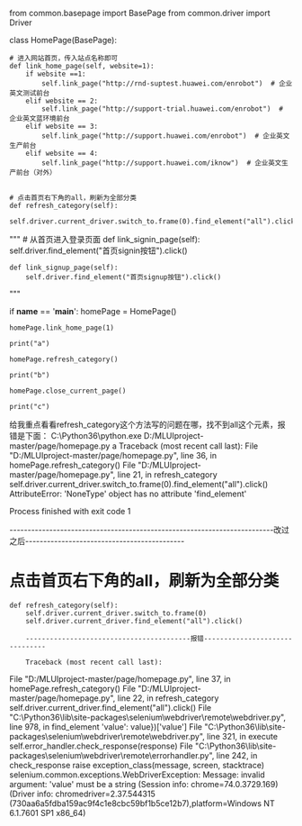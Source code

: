 from common.basepage import BasePage
from common.driver import Driver

class HomePage(BasePage):

    # 进入网站首页，传入站点名称即可
    def link_home_page(self, website=1):
        if website ==1:
            self.link_page("http://rnd-suptest.huawei.com/enrobot")  # 企业英文测试前台
        elif website == 2:
            self.link_page("http://support-trial.huawei.com/enrobot")  # 企业英文蓝环境前台
        elif website == 3:
            self.link_page("http://support.huawei.com/enrobot")  # 企业英文生产前台
        elif website == 4:
            self.link_page("http://support.huawei.com/iknow")  # 企业英文生产前台（对外）


    # 点击首页右下角的all，刷新为全部分类
    def refresh_category(self):
        self.driver.current_driver.switch_to.frame(0).find_element("all").click()

"""
    # 从首页进入登录页面
    def link_signin_page(self):
        self.driver.find_element("首页signin按钮").click()

    def link_signup_page(self):
        self.driver.find_element("首页signup按钮").click()
"""

if __name__ == '__main__':
    homePage = HomePage()
    
    homePage.link_home_page(1)
    
    print("a")
    
    homePage.refresh_category()
    
    print("b")
    
    homePage.close_current_page()
    
    print("c")
    
给我重点看看refresh_category这个方法写的问题在哪，找不到all这个元素，报错是下面：
C:\Python36\python.exe D:/MLUIproject-master/page/homepage.py
a
Traceback (most recent call last):
  File "D:/MLUIproject-master/page/homepage.py", line 36, in <module>
    homePage.refresh_category()
  File "D:/MLUIproject-master/page/homepage.py", line 21, in refresh_category
    self.driver.current_driver.switch_to.frame(0).find_element("all").click()
AttributeError: 'NoneType' object has no attribute 'find_element'

Process finished with exit code 1


-------------------------------------------------------------------------改过之后--------------------------------------------

 # 点击首页右下角的all，刷新为全部分类
    def refresh_category(self):
        self.driver.current_driver.switch_to.frame(0)
        self.driver.current_driver.find_element("all").click()
        
        -----------------------------------------报错-------------------------------
        
        Traceback (most recent call last):
  File "D:/MLUIproject-master/page/homepage.py", line 37, in <module>
    homePage.refresh_category()
  File "D:/MLUIproject-master/page/homepage.py", line 22, in refresh_category
    self.driver.current_driver.find_element("all").click()
  File "C:\Python36\lib\site-packages\selenium\webdriver\remote\webdriver.py", line 978, in find_element
    'value': value})['value']
  File "C:\Python36\lib\site-packages\selenium\webdriver\remote\webdriver.py", line 321, in execute
    self.error_handler.check_response(response)
  File "C:\Python36\lib\site-packages\selenium\webdriver\remote\errorhandler.py", line 242, in check_response
    raise exception_class(message, screen, stacktrace)
selenium.common.exceptions.WebDriverException: Message: invalid argument: 'value' must be a string
  (Session info: chrome=74.0.3729.169)
  (Driver info: chromedriver=2.37.544315 (730aa6a5fdba159ac9f4c1e8cbc59bf1b5ce12b7),platform=Windows NT 6.1.7601 SP1 x86_64)
